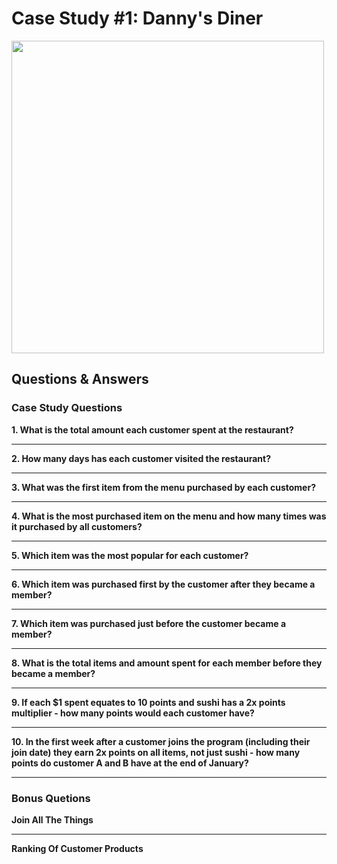 # Case Study #1: Danny's Diner

<img src="https://8weeksqlchallenge.com/images/case-study-designs/1.png" width="500" height="500">

## Questions & Answers

### Case Study Questions

**1. What is the total amount each customer spent at the restaurant?**

***

**2. How many days has each customer visited the restaurant?**

***

**3. What was the first item from the menu purchased by each customer?**

***

**4. What is the most purchased item on the menu and how many times was it purchased by all customers?**

***

**5. Which item was the most popular for each customer?**

***

**6. Which item was purchased first by the customer after they became a member?**

***

**7. Which item was purchased just before the customer became a member?**

***

**8. What is the total items and amount spent for each member before they became a member?**

***

**9. If each $1 spent equates to 10 points and sushi has a 2x points multiplier - how many points would each customer have?**

***

**10. In the first week after a customer joins the program (including their join date) they earn 2x points on all items, not just sushi - how many points do customer A and B have at the end of January?**

***

### Bonus Quetions 

**Join All The Things**

***

**Ranking Of Customer Products**
